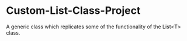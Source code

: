 # Custom-List-Class-Project
A generic class which replicates some of the functionality of the List&lt;T> class.
